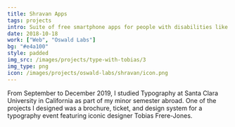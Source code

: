```yaml
---
title: Shravan Apps
tags: projects
intro: Suite of free smartphone apps for people with disabilities like dyslexia, blindness, and deafness
date: 2018-10-18
work: ["Web", "Oswald Labs"]
bg: "#e4a100"
style: padded
img_src: /images/projects/type-with-tobias/3
img_type: png
icon: /images/projects/oswald-labs/shravan/icon.png
---
```


From September to December 2019, I studied Typography at Santa Clara University in California as part of my minor semester abroad. One of the projects I designed was a brochure, ticket, and design system for a typography event featuring iconic designer Tobias Frere-Jones.
